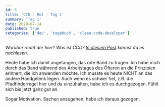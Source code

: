 ```yaml
---
id: 6
title: 'CCD - Rot - Tag 1'
summary: 'Tag 1'
date: 2020-07-14
published: true
categories: ['dev', 'tagebuch', 'clean-code-developer']
---
```


_Worüber redet der hier? Was ist CCD? [In diesem Post](/blog/5-ccd) kannst du es nachlesen._

Heute habe ich damit angefangen, das rote Band zu tragen. Ich habe mich durch das Band während des Arbeitstages des Öfteren an die Prinzipien erinnert, die ich anwenden möchte. Ich musste es heute NICHT an das andere Handgelenk legen. Auch wenn es schwer fiel, z.B. die Pfadfinderregel hier und da einzuhalten, habe ich es durchgezogen. Fühlt sich bis jetzt ganz gut an.

Sogar Motivation, Sachen anzugehen, habe ich daraus gezogen.

